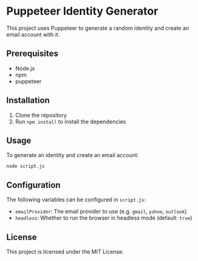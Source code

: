 # Puppeteer Identity Generator

This project uses Puppeteer to generate a random identity and create an email account with it.

## Prerequisites

- Node.js
- npm
- puppeteer

## Installation

1. Clone the repository
2. Run `npm install` to install the dependencies

## Usage

To generate an identity and create an email account:

```
node script.js
```

## Configuration

The following variables can be configured in `script.js`:

- `emailProvider`: The email provider to use (e.g. `gmail`, `yahoo`, `outlook`)
- `headless`: Whether to run the browser in headless mode (default: `true`)

## License

This project is licensed under the MIT License.
